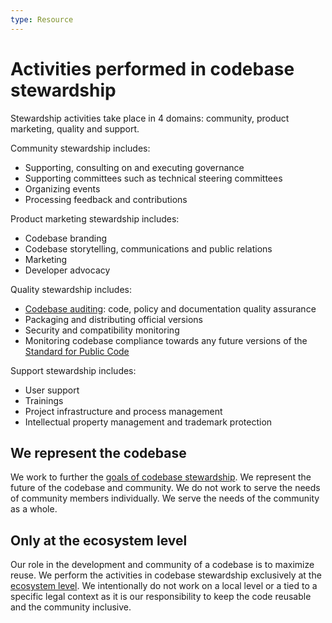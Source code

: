 ```yaml
---
type: Resource
---
```


# Activities performed in codebase stewardship

Stewardship activities take place in 4 domains: community, product marketing, quality and support.

Community stewardship includes:

* Supporting, consulting on and executing governance
* Supporting committees such as technical steering committees
* Organizing events
* Processing feedback and contributions

Product marketing stewardship includes:

* Codebase branding
* Codebase storytelling, communications and public relations
* Marketing
* Developer advocacy

Quality stewardship includes:

* [Codebase auditing](../codebase-auditing/index.md): code, policy and documentation quality assurance
* Packaging and distributing official versions
* Security and compatibility monitoring
* Monitoring codebase compliance towards any future versions of the [Standard for Public Code](https://standard.publiccode.net/) 

Support stewardship includes:

* User support
* Trainings
* Project infrastructure and process management
* Intellectual property management and trademark protection

## We represent the codebase

We work to further the [goals of codebase stewardship](goals.md).
We represent the future of the codebase and community.
We do not work to serve the needs of community members individually.
We serve the needs of the community as a whole.

## Only at the ecosystem level

Our role in the development and community of a codebase is to maximize reuse.
We perform the activities in codebase stewardship exclusively at the [ecosystem level](../../glossary/ecosystem-level-definition.md).
We intentionally do not work on a local level or a tied to a specific legal context as it is our responsibility to keep the code reusable and the community inclusive.
